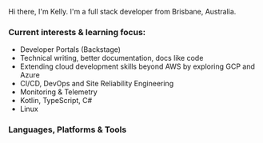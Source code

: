 <!--
**kaije/kaije** is a ✨ _special_ ✨ repository because its `README.md` (this file) appears on your GitHub profile.

Here are some ideas to get you started:

- 🔭 I’m currently working on ...
- 🌱 I’m currently learning ...
- 👯 I’m looking to collaborate on ...
- 🤔 I’m looking for help with ...
- 💬 Ask me about ...
- 📫 How to reach me: ...
- 😄 Pronouns: ...
- ⚡ Fun fact: ...
-->

Hi there, I'm Kelly. I'm a full stack developer from Brisbane, Australia.

### Current interests & learning focus:

- Developer Portals (Backstage)
- Technical writing, better documentation, docs like code
- Extending cloud development skills beyond AWS by exploring GCP and Azure
- CI/CD, DevOps and Site Reliability Engineering
- Monitoring & Telemetry
- Kotlin, TypeScript, C#
- Linux

### Languages, Platforms & Tools


